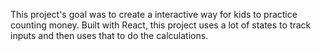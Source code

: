 This project's goal was to create a interactive way for kids to practice counting money. Built with React, this project uses a lot of states to track inputs and then uses that to do the calculations. 
